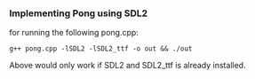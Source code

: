 ### Implementing Pong using SDL2 ###

for running the following pong.cpp:

```
g++ pong.cpp -lSDL2 -lSDL2_ttf -o out && ./out 
```
Above would only work if SDL2 and SDL2_ttf is already installed.
